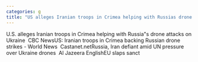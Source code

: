 ```yaml
---
categories: g
title: "US alleges Iranian troops in Crimea helping with Russias drone attacks on Ukraine  CBC News"
---
```

U.S. alleges Iranian troops in Crimea helping with Russia"s drone attacks on Ukraine&nbsp;&nbsp;CBC NewsUS: Iranian troops in Crimea backing Russian drone strikes - World News&nbsp;&nbsp;Castanet.netRussia, Iran defiant amid UN pressure over Ukraine drones&nbsp;&nbsp;Al Jazeera EnglishEU slaps sanct